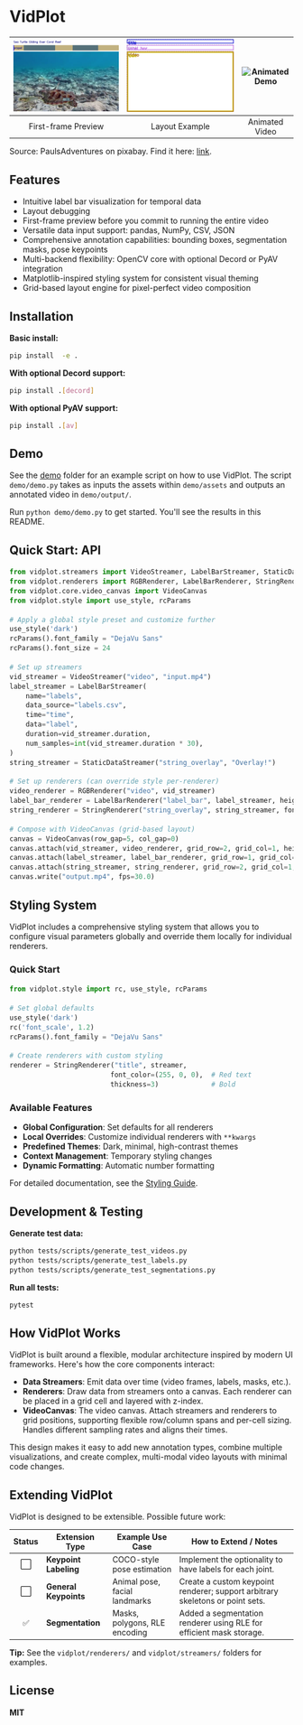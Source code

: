 # VidPlot

| ![First-frame preview](demo/output/annotated_video.png) | ![Layout Example](demo/output/layout.png) | ![Animated Demo](demo/output/annotated_video.gif) |
|:---:|:---:|:---:|
| First-frame Preview | Layout Example | Animated Video |

Source: PaulsAdventures on pixabay. Find it here: [link](https://pixabay.com/videos/turtle-ocean-tortoise-wildlife-244754/).

## Features
- Intuitive label bar visualization for temporal data
- Layout debugging
- First-frame preview before you commit to running the entire video
- Versatile data input support: pandas, NumPy, CSV, JSON
- Comprehensive annotation capabilities: bounding boxes, segmentation masks, pose keypoints
- Multi-backend flexibility: OpenCV core with optional Decord or PyAV integration
- Matplotlib-inspired styling system for consistent visual theming
- Grid-based layout engine for pixel-perfect video composition

## Installation

**Basic install:**
```bash
pip install  -e .
```

**With optional Decord support:**
```bash
pip install .[decord]
```

**With optional PyAV support:**
```bash
pip install .[av]
```

## Demo

See the [demo](demo/) folder for an example script on how to use VidPlot. The script `demo/demo.py` takes as inputs the assets within `demo/assets` and outputs an annotated video in `demo/output/`.

Run `python demo/demo.py` to get started. You'll see the results in this README.

## Quick Start: API

```python
from vidplot.streamers import VideoStreamer, LabelBarStreamer, StaticDataStreamer
from vidplot.renderers import RGBRenderer, LabelBarRenderer, StringRenderer
from vidplot.core.video_canvas import VideoCanvas
from vidplot.style import use_style, rcParams

# Apply a global style preset and customize further
use_style('dark')
rcParams().font_family = "DejaVu Sans"
rcParams().font_size = 24

# Set up streamers
vid_streamer = VideoStreamer("video", "input.mp4")
label_streamer = LabelBarStreamer(
    name="labels",
    data_source="labels.csv",
    time="time",
    data="label",
    duration=vid_streamer.duration,
    num_samples=int(vid_streamer.duration * 30),
)
string_streamer = StaticDataStreamer("string_overlay", "Overlay!")

# Set up renderers (can override style per-renderer)
video_renderer = RGBRenderer("video", vid_streamer)
label_bar_renderer = LabelBarRenderer("label_bar", label_streamer, height=32, font_size=18)
string_renderer = StringRenderer("string_overlay", string_streamer, font_color=(255,0,0), font_scale=1.2)

# Compose with VideoCanvas (grid-based layout)
canvas = VideoCanvas(row_gap=5, col_gap=0)
canvas.attach(vid_streamer, video_renderer, grid_row=2, grid_col=1, height=[vid_streamer.size[1]], width=[vid_streamer.size[0]], z_index=0)
canvas.attach(label_streamer, label_bar_renderer, grid_row=1, grid_col=1, height=[32], width=[vid_streamer.size[0]], z_index=0)
canvas.attach(string_streamer, string_renderer, grid_row=2, grid_col=1, height=[vid_streamer.size[1]], width=[vid_streamer.size[0]], z_index=1)
canvas.write("output.mp4", fps=30.0)
```

## Styling System

VidPlot includes a comprehensive styling system that allows you to configure visual parameters globally and override them locally for individual renderers.

### Quick Start

```python
from vidplot.style import rc, use_style, rcParams

# Set global defaults
use_style('dark')
rc('font_scale', 1.2)
rcParams().font_family = "DejaVu Sans"

# Create renderers with custom styling
renderer = StringRenderer("title", streamer,
                         font_color=(255, 0, 0),  # Red text
                         thickness=3)             # Bold
```

### Available Features

- **Global Configuration**: Set defaults for all renderers
- **Local Overrides**: Customize individual renderers with `**kwargs`
- **Predefined Themes**: Dark, minimal, high-contrast themes
- **Context Management**: Temporary styling changes
- **Dynamic Formatting**: Automatic number formatting

For detailed documentation, see the [Styling Guide](docs/styling_guide.md).

## Development & Testing

**Generate test data:**
```bash
python tests/scripts/generate_test_videos.py
python tests/scripts/generate_test_labels.py
python tests/scripts/generate_test_segmentations.py
```

**Run all tests:**
```bash
pytest
```

## How VidPlot Works

VidPlot is built around a flexible, modular architecture inspired by modern UI frameworks. Here's how the core components interact:

- **Data Streamers**: Emit data over time (video frames, labels, masks, etc.).
- **Renderers**: Draw data from streamers onto a canvas. Each renderer can be placed in a grid cell and layered with z-index.
- **VideoCanvas**: The video canvas. Attach streamers and renderers to grid positions, supporting flexible row/column spans and per-cell sizing. Handles different sampling rates and aligns their times.

This design makes it easy to add new annotation types, combine multiple visualizations, and create complex, multi-modal video layouts with minimal code changes.

## Extending VidPlot

VidPlot is designed to be extensible. Possible future work:

| Status | Extension Type         | Example Use Case                | How to Extend / Notes                                                                 |
|:------:|-----------------------|---------------------------------|--------------------------------------------------------------------------------------|
|   ⬜️    | **Keypoint Labeling** | COCO-style pose estimation      | Implement the optionality to have labels for each joint.           |
|   ⬜️    | **General Keypoints** | Animal pose, facial landmarks   | Create a custom keypoint renderer; support arbitrary skeletons or point sets.        |
|   ✅    | **Segmentation**      | Masks, polygons, RLE encoding   | Added a segmentation renderer using RLE for efficient mask storage.                  |

**Tip:** See the `vidplot/renderers/` and `vidplot/streamers/` folders for examples.

## License

**MIT** 
 